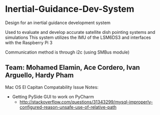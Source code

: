 # Inertial-Guidance-Dev-System

Design for an inertial guidance development system

Used to evaluate and develop accurate satellite dish pointing systems and simulations
This system utilizes the IMU of the LSM6DS3 and interfaces with the Raspberry Pi 3

Communication method is through i2c (using SMBus module)

## Team: Mohamed Elamin, Ace Cordero, Ivan Arguello, Hardy Pham

Mac OS El Capitan Compatability Issue Notes:
- Getting PySide GUI to work on PyCharm
    - http://stackoverflow.com/questions/31343299/mysql-improperly-configured-reason-unsafe-use-of-relative-path